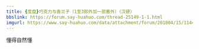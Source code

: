 ```yaml
---
title: {度盘}巧克力与香兰子（1至3部外加一部番外）（汉硬）
bbslink: https://forum.say-huahuo.com/thread-25149-1-1.html
imgurl: https://www.say-huahuo.com/data/attachment/forum/201804/15/114415mhruucrnwrx221g1.png
---
```


懂得自然懂<!--more-->

